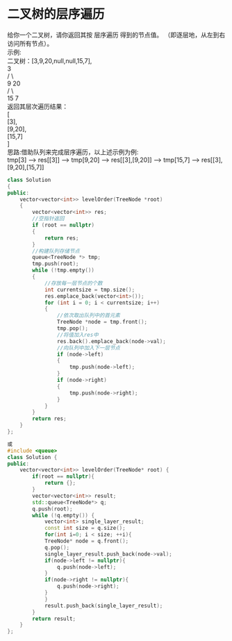 # 二叉树的层序遍历
给你一个二叉树，请你返回其按 层序遍历 得到的节点值。 （即逐层地，从左到右访问所有节点）。<br>
示例:<br>
二叉树：[3,9,20,null,null,15,7],<br>
    3  <br>
   / \ <br>
  9  20 <br>
    /  \ <br>
   15   7<br>
返回其层次遍历结果：<br>
[<br>
  [3],<br>
  [9,20],<br>
  [15,7] <br>
] <br>
思路:借助队列来完成层序遍历，以上述示例为例:<br>
tmp[3] --> res[[3]] --> tmp[9,20] --> res[[3],[9,20]] --> tmp[15,7] --> res[[3],[9,20],[15,7]] 
``` cpp
class Solution
{
public:
    vector<vector<int>> levelOrder(TreeNode *root)
    {
        vector<vector<int>> res;
        //空指针返回
        if (root == nullptr)
        {
            return res;
        }
        //构建队列存储节点
        queue<TreeNode *> tmp;
        tmp.push(root);
        while (!tmp.empty())
        {
            //存放每一层节点的个数
            int currentsize = tmp.size();
            res.emplace_back(vector<int>());
            for (int i = 0; i < currentsize; i++)
            {
                //依次取出队列中的首元素
                TreeNode *node = tmp.front();
                tmp.pop();
                //将值加入res中
                res.back().emplace_back(node->val);
                //向队列中加入下一层节点
                if (node->left)
                {
                    tmp.push(node->left);
                }
                if (node->right)
                {
                    tmp.push(node->right);
                }
            }
        }
        return res;
    }
};

或
#include <queue>
class Solution {
public:
    vector<vector<int>> levelOrder(TreeNode* root) {
        if(root == nullptr){
            return {};
        }
        vector<vector<int>> result;
        std::queue<TreeNode*> q;
        q.push(root);
        while (!q.empty()) {
            vector<int> single_layer_result;
            const int size = q.size();
            for(int i=0; i < size; ++i){
            TreeNode* node = q.front();
            q.pop();
            single_layer_result.push_back(node->val);
            if(node->left != nullptr){
                q.push(node->left);
            }
            if(node->right != nullptr){
                q.push(node->right);
            }
            }
            result.push_back(single_layer_result); 
        }
        return result;
    }
};
```
